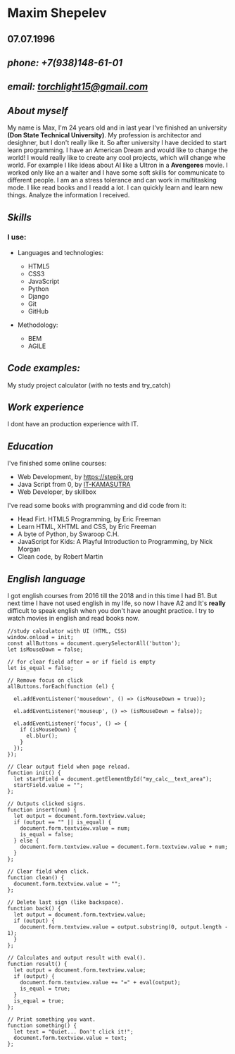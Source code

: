    # Maxim Shepelev
   ## 07.07.1996
        
   ## _phone: **+7(938)148-61-01**_
   ## _email: **torchlight15@gmail.com**_
   
   ## _About myself_
   My name is Max, I'm 24 years old and in last year I've finished an university **(Don State Technical University)**. My profession is architector and desighner, but I don't really like it. So after university I have deсided to start learn programming. 
   I have an American Dream and would like to change the world! I would really like to create any cool projects, which will change whe world. For example I like ideas about AI like a Ultron in a **Avengeres** movie. I worked only like an a waiter and I have some soft skills for communicate to different people. I am an a stress tolerance and can work in multitasking mode. I like read books and I readd a lot. I can quickly learn and learn new things. Analyze the information I received.
   ## _Skills_
   ### I use:
   * Languages and technologies:
     * HTML5
     * CSS3
     * JavaScript
     * Python
      * Django
     * Git
      * GitHub
               
   * Methodology:
      * BEM
      * AGILE
     
   ## _Code examples:_
My study project  calculator (with no tests and try_catch)


  ## _Work experience_
I dont have an production experience with IT.

  ## _Education_
I've finished some online courses:
* Web Development, by https://stepik.org
* Java Script from 0, by [IT-KAMASUTRA](https://www.youtube.com/channel/UCTW0FUhT0m-Bqg2trTbSs0g)
* Web Developer, by skillbox

I've read some books with programming and did code from it:
* Head Firt. HTML5 Programming, by Eric Freeman
* Learn HTML, XHTML and CSS, by Eric Freeman
* A byte of Python, by Swaroop C.H.
* JavaScript for Kids: A Playful Introduction to Programming, by Nick Morgan 
* Clean code, by Robert Martin

## _English language_

I got english courses from 2016 till the 2018 and in this time I had B1. But next time I have not used english in my life, so now I have A2 and It's **really** difficult to speak english when you don't have anought practice. I try to watch movies in english and read books now.
        
```
//study calculator with UI (HTML, CSS)
window.onload = init;
const allButtons = document.querySelectorAll('button');
let isMouseDown = false;

// for clear field after = or if field is empty
let is_equal = false;

// Remove focus on click
allButtons.forEach(function (el) {

  el.addEventListener('mousedown', () => (isMouseDown = true));

  el.addEventListener('mouseup', () => (isMouseDown = false));

  el.addEventListener('focus', () => {
    if (isMouseDown) {
      el.blur();
    }
  });
});

// Clear output field when page reload.
function init() {
  let startField = document.getElementById("my_calc__text_area");
  startField.value = "";
};

// Outputs clicked signs.
function insert(num) {
  let output = document.form.textview.value;
  if (output == "" || is_equal) {
    document.form.textview.value = num;
    is_equal = false;
  } else {
    document.form.textview.value = document.form.textview.value + num;
  }
};

// Clear field when click.
function clean() {
  document.form.textview.value = "";
};

// Delete last sign (like backspace).
function back() {
  let output = document.form.textview.value;
  if (output) {
    document.form.textview.value = output.substring(0, output.length - 1);
  }
};

// Calculates and output result with eval().
function result() {
  let output = document.form.textview.value;
  if (output) {
    document.form.textview.value += "=" + eval(output);
    is_equal = true;
  }
  is_equal = true;
};

// Print something you want.
function something() {
  let text = "Quiet... Don't click it!";
  document.form.textview.value = text;
};
```

  


        
